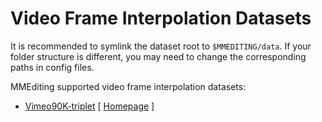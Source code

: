 # Video Frame Interpolation Datasets

It is recommended to symlink the dataset root to `$MMEDITING/data`. If your folder structure is different, you may need to change the corresponding paths in config files.

MMEditing supported video frame interpolation datasets:

- [Vimeo90K-triplet](vimeo90k-triplet/README.md) \[ [Homepage](http://toflow.csail.mit.edu) \]
